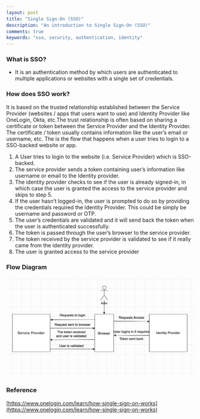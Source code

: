 ```yaml
---
layout: post
title: "Single Sign-On (SSO)"
description: "An introduction to Single Sign-On (SSO)"
comments: true
keywords: "sso, security, authentication, identity"
---
```

### What is SSO?

- It is an authentication method by which users are authenticated to multiple applications or websites with a single set of credentials.

### How does SSO work?

It is based on the trusted relationship established between the Service Provider (websites / apps that users want to use) and Identity Provider like OneLogin, Okta, etc.The trust relationship is often based on sharing a certificate or token between the Service Provider and the Identity Provider. The certificate / token usually contains information like the user’s email or username, etc. The is the flow that happens when a user tries to login to a SSO-backed website or app.

1. A User tries to login to the website (i.e. Service Provider) which is SSO-backed.
2. The service provider sends a token containing user’s information like username or email to the Identity provider.
3. The identity provider checks to see if the user is already signed-in, in which case the user is granted the access to the service provider and skips to step 5.
4. If the user hasn’t logged-in, the user is prompted to do so by providing the credentials required the Identity Provider. This could be simply be username and password or OTP.
5. The user’s credentials are validated and it will send back the token when the user is authenticated successfully.
6. The token is passed through the user’s browser to the service provider.
7. The token received by the service provider is validated to see if it really came from the identity provider.
8. The user is granted access to the service provider

### Flow Diagram
![SSO flow diagram](https://github.com/sanjeevpr/sanjeevpr.github.io/raw/main/assets/images/sso.png)

### Reference
[https://www.onelogin.com/learn/how-single-sign-on-works](https://www.onelogin.com/learn/how-single-sign-on-works)
